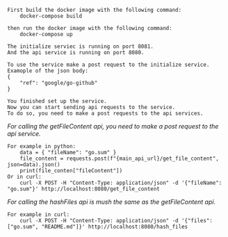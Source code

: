 ```
First build the docker image with the following command:
    docker-compose build

then run the docker image with the following command:
    docker-compose up
```

```
The initialize serviec is running on port 8081.
And the api service is running on port 8080.
```

```
To use the service make a post request to the initialize service.
Examople of the json body:
{
    "ref": "google/go-github"
}
```

```
You finished set up the service.
Now you can start sending api requests to the service.
To do so, you need to make a post requests to the api services. 
``` 

*For calling the getFileContent api, you need to make a post request to the api service.*

```
For example in python:
    data = { "fileName": "go.sum" }
    file_content = requests.post(f"{main_api_url}/get_file_content", json=data).json()  
    print(file_conten["fileContent"])
Or in curl:
    curl -X POST -H "Content-Type: application/json" -d '{"fileName": "go.sum"}' http://localhost:8080/get_file_content
``` 

*For calling the hashFiles api is mush the same as the getFileContent api.*
    
```
For example in curl:
    curl -X POST -H "Content-Type: application/json" -d '{"files": ["go.sum", "README.md"]}' http://localhost:8080/hash_files
```

